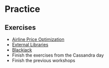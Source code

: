 # Practice

## Exercises

- [Airline Price Optimization](https://www.kaggle.com/kernels/fork/1343121)
- [External Libraries](https://www.kaggle.com/kernels/fork/1275190)
- [Blackjack](https://www.kaggle.com/kernels/fork/1315754)
- Finish the exercises from the Cassandra day
- Finish the previous workshops